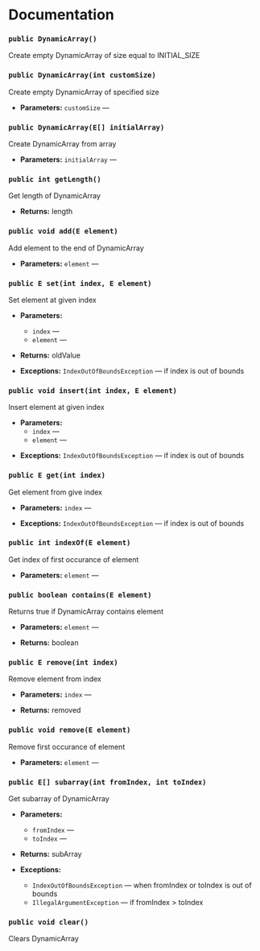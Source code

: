 # Documentation

### `public DynamicArray()`

Create empty DynamicArray of size equal to INITIAL_SIZE

### `public DynamicArray(int customSize)`

Create empty DynamicArray of specified size

 * **Parameters:** `customSize` — 

### `public DynamicArray(E[] initialArray)`

Create DynamicArray from array

 * **Parameters:** `initialArray` — 

### `public int getLength()`

Get length of DynamicArray

 * **Returns:** length

### `public void add(E element)`

Add element to the end of DynamicArray

 * **Parameters:** `element` — 

### `public E set(int index, E element)`

Set element at given index

 * **Parameters:**
   * `index` — 
   * `element` — <p>
 * **Returns:** oldValue

     <p>
 * **Exceptions:** `IndexOutOfBoundsException` — if index is out of bounds

### `public void insert(int index, E element)`

Insert element at given index

 * **Parameters:**
   * `index` — 
   * `element` — <p>
 * **Exceptions:** `IndexOutOfBoundsException` — if index is out of bounds

### `public E get(int index)`

Get element from give index

 * **Parameters:** `index` — <p>
 * **Exceptions:** `IndexOutOfBoundsException` — if index is out of bounds

### `public int indexOf(E element)`

Get index of first occurance of element

 * **Parameters:** `element` — 

### `public boolean contains(E element)`

Returns true if DynamicArray contains element

 * **Parameters:** `element` — <p>
 * **Returns:** boolean

### `public E remove(int index)`

Remove element from index

 * **Parameters:** `index` — <p>
 * **Returns:** removed

### `public void remove(E element)`

Remove first occurance of element

 * **Parameters:** `element` — 

### `public E[] subarray(int fromIndex, int toIndex)`

Get subarray of DynamicArray

 * **Parameters:**
   * `fromIndex` — 
   * `toIndex` — <p>
 * **Returns:** subArray

     <p>
 * **Exceptions:**
   * `IndexOutOfBoundsException` — when fromIndex or toIndex is out of bounds
   * `IllegalArgumentException` — if fromIndex > toIndex

### `public void clear()`

Clears DynamicArray


